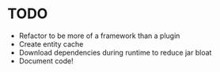 # TODO

- Refactor to be more of a framework than a plugin
- Create entity cache
- Download dependencies during runtime to reduce jar bloat
- Document code!
